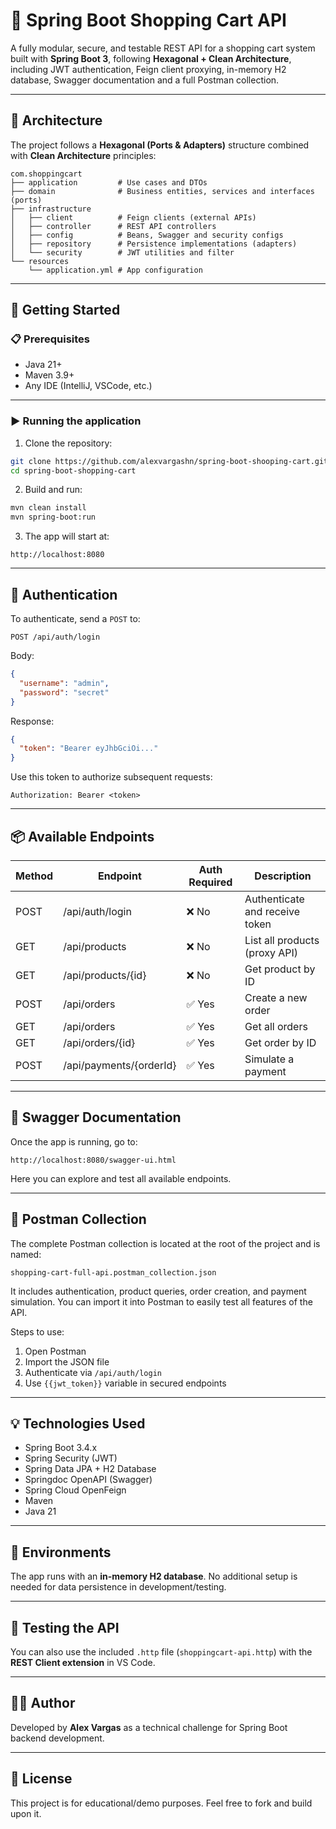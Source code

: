 # 🛒 Spring Boot Shopping Cart API

A fully modular, secure, and testable REST API for a shopping cart system built with **Spring Boot 3**, following **Hexagonal + Clean Architecture**, including JWT authentication, Feign client proxying, in-memory H2 database, Swagger documentation and a full Postman collection.

---

## 🧱 Architecture

The project follows a **Hexagonal (Ports & Adapters)** structure combined with **Clean Architecture** principles:

```
com.shoppingcart
├── application         # Use cases and DTOs
├── domain              # Business entities, services and interfaces (ports)
├── infrastructure
│   ├── client          # Feign clients (external APIs)
│   ├── controller      # REST API controllers
│   ├── config          # Beans, Swagger and security configs
│   ├── repository      # Persistence implementations (adapters)
│   └── security        # JWT utilities and filter
└── resources
    └── application.yml # App configuration
```

---

## 🚀 Getting Started

### 📋 Prerequisites

- Java 21+
- Maven 3.9+
- Any IDE (IntelliJ, VSCode, etc.)

---

### ▶ Running the application

1. Clone the repository:
```bash
git clone https://github.com/alexvargashn/spring-boot-shooping-cart.git
cd spring-boot-shopping-cart
```

2. Build and run:
```bash
mvn clean install
mvn spring-boot:run
```

3. The app will start at:
```
http://localhost:8080
```

---

## 🔐 Authentication

To authenticate, send a `POST` to:

```
POST /api/auth/login
```

Body:
```json
{
  "username": "admin",
  "password": "secret"
}
```

Response:
```json
{
  "token": "Bearer eyJhbGciOi..."
}
```

Use this token to authorize subsequent requests:
```
Authorization: Bearer <token>
```

---

## 📦 Available Endpoints

| Method | Endpoint                   | Auth Required | Description                      |
|--------|----------------------------|---------------|----------------------------------|
| POST   | /api/auth/login            | ❌ No          | Authenticate and receive token  |
| GET    | /api/products              | ❌ No          | List all products (proxy API)   |
| GET    | /api/products/{id}         | ❌ No          | Get product by ID               |
| POST   | /api/orders                | ✅ Yes         | Create a new order              |
| GET    | /api/orders                | ✅ Yes         | Get all orders                  |
| GET    | /api/orders/{id}           | ✅ Yes         | Get order by ID                 |
| POST   | /api/payments/{orderId}    | ✅ Yes         | Simulate a payment              |

---

## 📒 Swagger Documentation

Once the app is running, go to:

```
http://localhost:8080/swagger-ui.html
```

Here you can explore and test all available endpoints.

---

## 🔁 Postman Collection

The complete Postman collection is located at the root of the project and is named:

`shopping-cart-full-api.postman_collection.json`

It includes authentication, product queries, order creation, and payment simulation. You can import it into Postman to easily test all features of the API.

Steps to use:

1. Open Postman
2. Import the JSON file
3. Authenticate via `/api/auth/login`
4. Use `{{jwt_token}}` variable in secured endpoints

---

## 💡 Technologies Used

- Spring Boot 3.4.x
- Spring Security (JWT)
- Spring Data JPA + H2 Database
- Springdoc OpenAPI (Swagger)
- Spring Cloud OpenFeign
- Maven
- Java 21

---

## 📂 Environments

The app runs with an **in-memory H2 database**. No additional setup is needed for data persistence in development/testing.

---

## 🧪 Testing the API

You can also use the included `.http` file (`shoppingcart-api.http`) with the **REST Client extension** in VS Code.

---

## 🧑‍💻 Author

Developed by **Alex Vargas** as a technical challenge for Spring Boot backend development.

---

## 📄 License

This project is for educational/demo purposes. Feel free to fork and build upon it.

